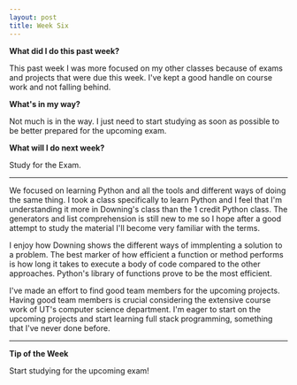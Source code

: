 ```yaml
---
layout: post
title: Week Six
---
```

<b>What did I do this past week?</b><br>
<p>This past week I was more focused on my other classes because of exams and projects that were due this week. I've kept a good handle on course work and not falling behind. </p>

<b>What's in my way?</b><br>
<p>Not much is in the way. I just need to start studying as soon as possible to be better prepared for the upcoming exam.</p>

<b>What will I do next week?</b><br>
<p>Study for the Exam.</p>

<hr>

<p>We focused on learning Python and all the tools and different ways of doing the same thing. I took a class specifically to learn Python and I feel that I'm understanding it more in Downing's class than the 1 credit Python class. The generators and list comprehension is still new to me so I hope after a good attempt to study the material I'll become very familiar with the terms. </p>

<p>I enjoy how Downing shows the different ways of immplenting a solution to a problem. The best marker of how efficient a function or method performs is how long it takes to execute a body of code compared to the other approaches. Python's library of functions prove to be the most efficient. </p>

<p>I've made an effort to find good team members for the upcoming projects. Having good team members is crucial considering the extensive course work of UT's computer science department. I'm eager to start on the upcoming projects and start learning full stack programming, something that I've never done before.</p>

<hr>

<b>Tip of the Week</b><br>
<p>Start studying for the upcoming exam!</p>




